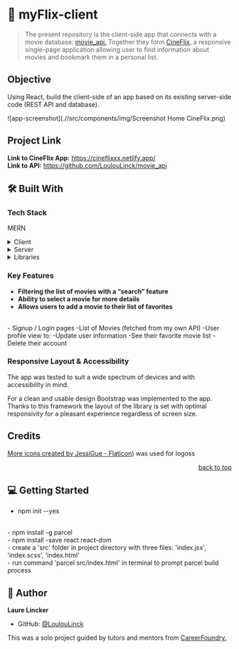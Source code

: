 # 📖 myFlix-client

> The present repository is the client-side app that connects with a movie database: <a href="https://github.com/LoulouLinck/movie_api">movie_api.</a>
> Together they form <a href="https://cineflixxx.netlify.app/">CineFlix</a>, a responsive single-page application allowing user to find information about movies and bookmark them in a personal list. 

## Objective
Using React, build the client-side of an app based on its existing server-side code (REST API and database).

![app-screenshot](.//src/components/img/Screenshot Home CineFlix.png)

## Project Link
**Link to CineFlix App:** https://cineflixxx.netlify.app/
<br>
**Link to API:** https://github.com/LoulouLinck/movie_api

## 🛠 Built With

### Tech Stack
MERN
<details>
  <summary>Client</summary>
  <ul>
    <li>MongoDB</li>
    <li>Express</li>
    <li>React</li>
    <li>Node.js</li>
    <br>
    <li>Parcel (build tool)</li>
    <li>JSX</li>
    <li>Vanilla JS</li>
    <li>HTML</li>
    <li>CSS</li>
    <li></li>
     <li>bootstrap</li>
     <li>react-bootstrap</li>
     <li>react-router</li>
     <li>react-dom</li>
     <li>react-router-dom</li>
  </ul>
</details>

<details>
  <summary>Server</summary>
  <ul>
    <li><a href="https://pokeapi.co/">MongoDB Atlas Database</a></li>
  </ul>
</details>

<details>
  <summary>Libraries</summary>
  <ul>
<!--     <li><a href="https://"></a></li>  -->
    <li><a href="https://getbootstrap.com/">Bootstrap</a></li>
  </ul>
</details>

<!-- <details>
  <summary></summary>
  <ul>
    <li><a href="https://"></a></li> 
    <li><a href=""></a></li>
  </ul>
</details> -->

 <!-- Features -->

### Key Features 
 
- **Filtering the list of movies with a “search” feature**
- **Ability to select a movie for more details**
- **Allows users to add a movie to their list of favorites**
<br>
- Signup / Login pages
-List of Movies (fetched from my own API)
-User profile view to:
-Update user information
-See their favorite movie list
-Delete their account

<br>

<!-- ![](./img/....png)
<br>
![](./img/....png) -->

### Responsive Layout & Accessibility

The app was tested to suit a wide spectrum of devices and with accessibility in mind.
<!-- <br>
Components incuding the modal and navigation bar are accessible to screen readers.
<br> -->
For a clean and usable design Bootstrap was implemented to the app. Thanks to this framework the layout of the library is set with optimal responsivity for a pleasant experience regardless of screen size.

## Credits

<a href="https://www.flaticon.com/free-icons/more" title="more icons">More icons created by JessiGue - Flaticon</a>) was used for logoss

<p align="right"><a href="#readme-top">back to top</a></p>

<!-- GETTING STARTED -->

## 💻 Getting Started 

- npm init --yes
<br>
- npm install -g parcel
<br>
- npm install -save react react-dom
<br>
- create a 'src' folder in project directory with three files: 'index.jsx', 'index.scss', 'index.html'
<br>
- run command 'parcel src/index.html' in terminal to prompt parcel build process

## 👥 Author <a name="authors"></a>

**Laure Lincker**

- GitHub: [@LoulouLinck](https://github.com/LoulouLinck)

This was a solo project guided by tutors and mentors from <a href="https://careerfoundry.com/en/courses/become-a-web-developer/">CareerFoundry.</a>
